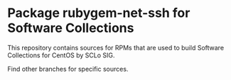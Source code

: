 # Package rubygem-net-ssh for Software Collections

This repository contains sources for RPMs that are used
to build Software Collections for CentOS by SCLo SIG.

Find other branches for specific sources.
